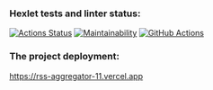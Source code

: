 ### Hexlet tests and linter status:

[![Actions Status](https://github.com/tracktor-git/frontend-project-11/workflows/hexlet-check/badge.svg)](https://github.com/tracktor-git/frontend-project-11/actions)
[![Maintainability](https://api.codeclimate.com/v1/badges/bd5324eb74243c3fd63e/maintainability)](https://codeclimate.com/github/tracktor-git/frontend-project-11/maintainability)
[![GitHub Actions](https://github.com/tracktor-git/frontend-project-11/actions/workflows/workflow.yml/badge.svg)](https://github.com/tracktor-git/frontend-project-11/actions/workflows/workflow.yml)

### The project deployment:
https://rss-aggregator-11.vercel.app
